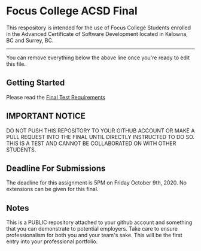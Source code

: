 # Focus College ACSD Final

This respository is intended for the use of Focus College Students enrolled in the Advanced Certificate of Software Development located in Kelowna, BC and Surrey, BC.

---

You can remove everything below the above line once you're ready to edit this file.

## Getting Started

Please read the [Final Test Requirements](./assignment/readme.md)

## IMPORTANT NOTICE

DO NOT PUSH THIS REPOSITORY TO YOUR GITHUB ACCOUNT OR MAKE A PULL REQUEST INTO THE FINAL UNTIL DIRECTLY INSTRUCTED TO DO SO. THIS IS A TEST AND CANNOT BE COLLABORATED ON WITH OTHER STUDENTS.

## Deadline For Submissions

The deadline for this assignment is 5PM on Friday October 9th, 2020. No extensions can be given for this final.

## Notes

This is a PUBLIC repository attached to your github account and something that you can demonstrate to potential employers. Take care to ensure professionalism for both you and your team's sake. This will be the first entry into your professional portfolio.

